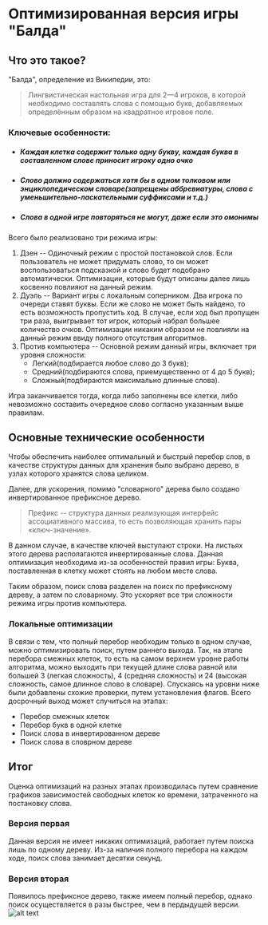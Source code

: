 # Оптимизированная версия игры "Балда"
## Что это такое?
"Балда", определение из Википедии, это: 
>Лингвистическая настольная игра для 2—4 игроков, в которой необходимо составлять слова с помощью букв, добавляемых определённым образом на квадратное игровое поле. 

### Ключевые особенности:
- ##### Каждая клетка содержит только одну букву, каждая буква в составленном слове приносит игроку одно очко
- ##### Слово должно содержаться хотя бы в одном толковом или энциклопедическом словаре(запрещены аббревиатуры, слова с  уменьшительно-ласкательными суффиксами и т.д.)
- ##### Слова в одной игре повторяться не могут, даже если это омонимы

Всего было реализовано три режима игры:
1. Дзен -- Одиночный режим с простой постановкой слов. Если пользователь не может придумать слово, то он может воспользоваться подсказкой и слово будет подобрано автоматически. Оптимизации, которые будут описаны далее лишь косвенно повлияют на данный режим.
2. Дуэль -- Вариант игры с локальным соперником. Два игрока по очереди ставят буквы. Если же слово не может быть найдено, то есть возможность пропустить ход. В случае, если ход был пропущен три раза, выигрывает тот игрок, который набрал большее количество очков. Оптимизации никаким образом не повлияли на данный режим ввиду полного отсутствия алгоритмов.
3. Против компьютера -- Основной режим данный игры, включает три уровня сложности:
    - Легкий(подбирается любое слово до 3 букв);
    - Средний(подбираются слова, приемущественно от 4 до 5 букв);
    - Сложный(подбираются максимально длинные слова).

Игра заканчивается тогда, когда либо заполнены все клетки, либо невозможно составить очередное слово согласно указанным выше правилам.
## Основные технические особенности
Чтобы обеспечить наиболее оптимальный и быстрый перебор слов, в качестве структуры данных для хранения было выбрано дерево, в узлах которого хранятся слова целиком.

Далее, для ускорения, помимо "словарного" дерева было создано инвертированное префиксное дерево.
> Префикс -- структура данных реализующая интерфейс ассоциативного массива, то есть позволяющая хранить пары «ключ-значение».

В данном случае, в качестве ключей выступают строки. На листьях этого дерева располагаются инвертированные слова. Данная оптимизация необходима из-за особенностей правил игры: Буква, поставленная в клетку может стоять на любом месте слова.

Таким образом, поиск слова разделен на поиск по префиксному дереву, а затем по словарному. Это ускоряет все три сложности режима игры против компьютера. 
### Локальные оптимизации
В связи с тем, что полный перебор необходим только в одном случае, можно оптимизировать поиск, путем раннего выхода. Так, на этапе перебора смежных клеток, то есть на самом верхнем уровне работы алгоритма, можно выходить при текущей длине слова равной или большей 3 (легкая сложность), 4 (средняя сложность) и 24 (высокая сложность, самое длинное слово в словаре). 
Спускаясь на уровни ниже были добавлены схожие проверки, путем установления флагов.
Всего досрочный выход может случиться на этапах:
- Перебор смежных клеток
- Перебор букв в одной клетке
- Поиск слова в инвертированном дереве
- Поиск слова в словрном дереве

## Итог
Оценка оптимизаций на разных этапах производилась путем сравнение графиков зависимостей свободных клеток ко времени, затраченного на постановку слова.

### Версия первая
Данная версия не имеет никаких оптимизаций, работает путем поиска лишь по одному дереву. Из-за наличия полного перебора на каждом ходе, поиск слова занимает десятки секунд.
### Версия вторая
Появилось префиксное дерево, также имеем полный перебор, однако поиск осуществляется в разы быстрее, чем в пердыдущей версии.
![alt text](https://github.com/powerfynger/balda_3_sem_orig/blob/master/var_2.png?raw=true)
